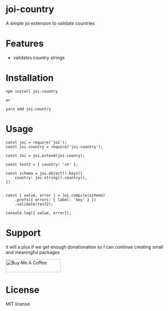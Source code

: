 # joi-country
A simple joi extension to validate countries

# Features
- validates country strings

# Installation
```
npm install joi-country

or

yarn add joi-country
```

# Usage
```
const joi = require('joi');
const joi-country = require('joi-country');

const Joi = joi.extend(joi-counry);

const test2 = { country: 'ch' };

const schema = joi.object().keys({
    country: joi.string().country(),
})


const { value, error } = Joi.compile(schema)
    .prefs({ errors: { label: 'key' } })
    .validate(test2);

console.log({ value, error});
```

# Support 
it will a plus if we get enough donationation so I can continue creating small and meaningful packages

<a href="https://www.buymeacoffee.com/truestbyheart" target="_blank"><img src="https://cdn.buymeacoffee.com/buttons/default-orange.png" alt="Buy Me A Coffee" height="41" width="174"></a>
# License
MIT license
